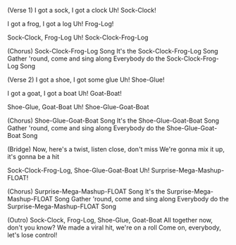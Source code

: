 (Verse 1)
I got a sock, I got a clock
Uh! Sock-Clock!

I got a frog, I got a log
Uh! Frog-Log!

Sock-Clock, Frog-Log
Uh! Sock-Clock-Frog-Log

(Chorus)
Sock-Clock-Frog-Log Song
It's the Sock-Clock-Frog-Log Song
Gather 'round, come and sing along
Everybody do the Sock-Clock-Frog-Log Song

(Verse 2)
I got a shoe, I got some glue
Uh! Shoe-Glue!

I got a goat, I got a boat
Uh! Goat-Boat!

Shoe-Glue, Goat-Boat
Uh! Shoe-Glue-Goat-Boat

(Chorus)
Shoe-Glue-Goat-Boat Song
It's the Shoe-Glue-Goat-Boat Song
Gather 'round, come and sing along
Everybody do the Shoe-Glue-Goat-Boat Song

(Bridge)
Now, here's a twist, listen close, don't miss
We're gonna mix it up, it's gonna be a hit

Sock-Clock-Frog-Log, Shoe-Glue-Goat-Boat
Uh! Surprise-Mega-Mashup-FLOAT!

(Chorus)
Surprise-Mega-Mashup-FLOAT Song
It's the Surprise-Mega-Mashup-FLOAT Song
Gather 'round, come and sing along
Everybody do the Surprise-Mega-Mashup-FLOAT Song

(Outro)
Sock-Clock, Frog-Log, Shoe-Glue, Goat-Boat
All together now, don't you know?
We made a viral hit, we're on a roll
Come on, everybody, let's lose control!








